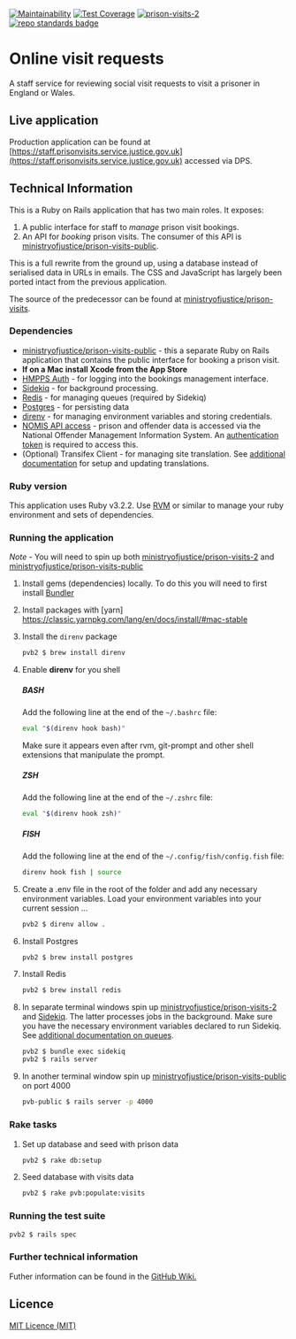[![Maintainability](https://api.codeclimate.com/v1/badges/20ad81e6cb95ffd082d2/maintainability)](https://codeclimate.com/github/ministryofjustice/prison-visits-2/maintainability)
[![Test Coverage](https://api.codeclimate.com/v1/badges/20ad81e6cb95ffd082d2/test_coverage)](https://codeclimate.com/github/ministryofjustice/prison-visits-2/test_coverage)
[![prison-visits-2](https://circleci.com/gh/ministryofjustice/prison-visits-2.svg?style=svg)](https://app.circleci.com/pipelines/github/ministryofjustice/prison-visits-2)
[![repo standards badge](https://img.shields.io/badge/dynamic/json?color=blue&style=flat&logo=github&label=MoJ%20Compliant&query=%24.result&url=https%3A%2F%2Foperations-engineering-reports.cloud-platform.service.justice.gov.uk%2Fapi%2Fv1%2Fcompliant_public_repositories%2Fprison-visits-2)](https://operations-engineering-reports.cloud-platform.service.justice.gov.uk/public-github-repositories.html#prison-visits-2 "Link to report")

# Online visit requests

A staff service for reviewing social visit requests to visit a prisoner in England or Wales.

## Live application

Production application can be found at [https://staff.prisonvisits.service.justice.gov.uk](https://staff.prisonvisits.service.justice.gov.uk) accessed via DPS.

## Technical Information

This is a Ruby on Rails application that has two main roles. It exposes:

1. A public interface for staff to *manage* prison visit bookings.
2. An API for *booking* prison visits. The consumer of this API is [ministryofjustice/prison-visits-public](https://github.com/ministryofjustice/prison-visits-public).

This is a full rewrite from the ground up, using a database instead of serialised data in URLs in emails. The CSS and JavaScript has largely been ported intact from the previous application.

The source of the predecessor can be found at
[ministryofjustice/prison-visits](https://github.com/ministryofjustice/prison-visits).

### Dependencies

- [ministryofjustice/prison-visits-public](https://github.com/ministryofjustice/prison-visits-public) - this a separate Ruby on Rails application that contains the public interface for booking a prison visit.
- **If on a Mac install Xcode from the App Store**
- [HMPPS Auth](https://github.com/ministryofjustice/hmpps-auth) - for logging into the bookings management interface.
- [Sidekiq](https://sidekiq.org/) - for background processing.
- [Redis](https://redis.io/) - for managing queues (required by Sidekiq)
- [Postgres](https://www.postgresql.org/) - for persisting data
- [direnv](https://direnv.net/) - for managing environment variables and storing credentials.
- [NOMIS API access](http://ministryofjustice.github.io/nomis-api/) - prison and offender data is accessed via the National Offender Management Information System. An [authentication token](https://nomis-api-access.service.justice.gov.uk/) is required to access this.
- (Optional) Transifex Client - for managing site translation. See [additional documentation](docs/welsh_translation.md) for setup and updating translations.

### Ruby version

This application uses Ruby v3.2.2. Use [RVM](https://rvm.io/) or similar to manage your ruby environment and sets of dependencies.

### Running the application

*Note* - You will need to spin up both [ministryofjustice/prison-visits-2](https://github.com/ministryofjustice/prison-visits-2) and [ministryofjustice/prison-visits-public](https://github.com/ministryofjustice/prison-visits-public)

1. Install gems (dependencies) locally. To do this you will need to first install [Bundler](http://bundler.io/)

2. Install packages with [yarn] https://classic.yarnpkg.com/lang/en/docs/install/#mac-stable

3. Install the `direnv` package
    ```sh
    pvb2 $ brew install direnv
    ```

4. Enable **direnv** for you shell

    ##### BASH
    Add the following line at the end of the `~/.bashrc` file:

    ```sh
    eval "$(direnv hook bash)"
    ```
    Make sure it appears even after rvm, git-prompt and other shell extensions that manipulate the prompt.

    ##### ZSH
    Add the following line at the end of the `~/.zshrc` file:

    ```sh
    eval "$(direnv hook zsh)"
    ```
    ##### FISH

    Add the following line at the end of the `~/.config/fish/config.fish` file:

    ```sh
    direnv hook fish | source
    ```

5. Create a .env file in the root of the folder and add any necessary environment variables. Load your environment variables into your current session ...
    ```sh
    pvb2 $ direnv allow .
    ```

6. Install Postgres
    ```
    pvb2 $ brew install postgres
    ```

7. Install Redis
    ```sh
    pvb2 $ brew install redis
    ```

8. In separate terminal windows spin up [ministryofjustice/prison-visits-2](https://github.com/ministryofjustice/prison-visits-2) and [Sidekiq](https://sidekiq.org/). The latter processes jobs in the background. Make sure you have the necessary environment variables declared to run Sidekiq. See [additional documentation on queues](docs/queues.md).

    ```sh
    pvb2 $ bundle exec sidekiq
    pvb2 $ rails server
    ```
9. In another terminal window spin up [ministryofjustice/prison-visits-public](https://github.com/ministryofjustice/prison-visits-public) on port 4000

    ```sh
    pvb-public $ rails server -p 4000
    ```
### Rake tasks

1. Set up database and seed with prison data

    ```sh
    pvb2 $ rake db:setup
    ```

2. Seed database with visits data

    ```sh
    pvb2 $ rake pvb:populate:visits
    ```

### Running the test suite

```sh
pvb2 $ rails spec
```

### Further technical information

Futher information can be found in the [GitHub Wiki.](https://github.com/ministryofjustice/prison-visits-2/wiki)

## Licence

[MIT Licence (MIT)](LICENCE)
